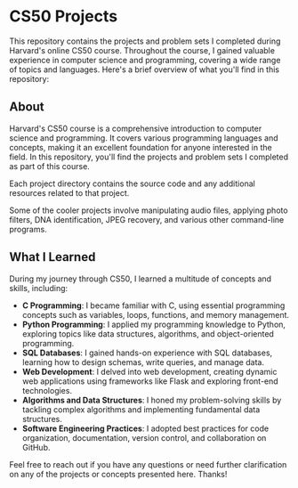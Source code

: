 # CS50 Projects

This repository contains the projects and problem sets I completed during Harvard's online CS50 course. Throughout the course, I gained valuable experience in computer science and programming, covering a wide range of topics and languages. Here's a brief overview of what you'll find in this repository:

## About

Harvard's CS50 course is a comprehensive introduction to computer science and programming. It covers various programming languages and concepts, making it an excellent foundation for anyone interested in the field. In this repository, you'll find the projects and problem sets I completed as part of this course.

Each project directory contains the source code and any additional resources related to that project.

Some of the cooler projects involve manipulating audio files, applying photo filters, DNA identification, JPEG recovery, and various other command-line programs.

## What I Learned

During my journey through CS50, I learned a multitude of concepts and skills, including:

- **C Programming**: I became familiar with C, using essential programming concepts such as variables, loops, functions, and memory management.
- **Python Programming**: I applied my programming knowledge to Python, exploring topics like data structures, algorithms, and object-oriented programming.
- **SQL Databases**: I gained hands-on experience with SQL databases, learning how to design schemas, write queries, and manage data.
- **Web Development**: I delved into web development, creating dynamic web applications using frameworks like Flask and exploring front-end technologies.
- **Algorithms and Data Structures**: I honed my problem-solving skills by tackling complex algorithms and implementing fundamental data structures.
- **Software Engineering Practices**: I adopted best practices for code organization, documentation, version control, and collaboration on GitHub.


Feel free to reach out if you have any questions or need further clarification on any of the projects or concepts presented here. Thanks!
